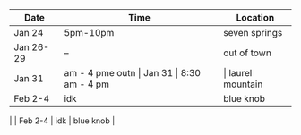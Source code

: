 <!DOCTYPE html>
<html>

<head>
  <meta charset="utf-8">
  <meta name="viewport" content="width=device-width, initial-scale=1.0">
  <title>whenamigoingsnowboarding</title>
  <link rel="stylesheet" href="https://stackedit.io/style.css" />
</head>

<body class="stackedit">
  <div class="stackedit__html">
<table>
<thead>
<tr>
<th>Date</th>
<th>Time</th>
<th>Location</th>
</tr>
</thead>
<tbody>
<tr>
<td>Jan 24</td>
<td>5pm-10pm</td>
<td>seven springs</td>
</tr>
<tr>
<td>Jan 26-29</td>
<td>–</td>
<td>out of town</td>
</tr>
<tr>
<td>Jan 31</td>
<td> am - 4 pme outn
| Jan 31 | 8:30 am - 4 pm</td>
<td> | laurel mountain</td>
</tr>
<tr>
<td>Feb 2-4</td>
<td>idk</td>
<td>blue knob</td>
</tr>
</tbody>
</table></div>
</body>

</html> |
| Feb 2-4 | idk | blue knob |
<!--stackedit_data:
eyJoaXN0b3J5IjpbNTQ0MTk4OF19
-->
